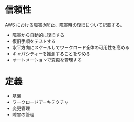 # 信頼性
AWS における障害の防止、障害時の復旧について記載する。

* 障害から自動的に復旧する
* 復旧手順をテストする
* 水平方向にスケールしてワークロード全体の可用性を高める
* キャパシティーを推測することをやめる
* オートメーションで変更を管理する

# 定義

* 基盤
* ワークロードアーキテクチャ
* 変更管理
* 障害の管理
